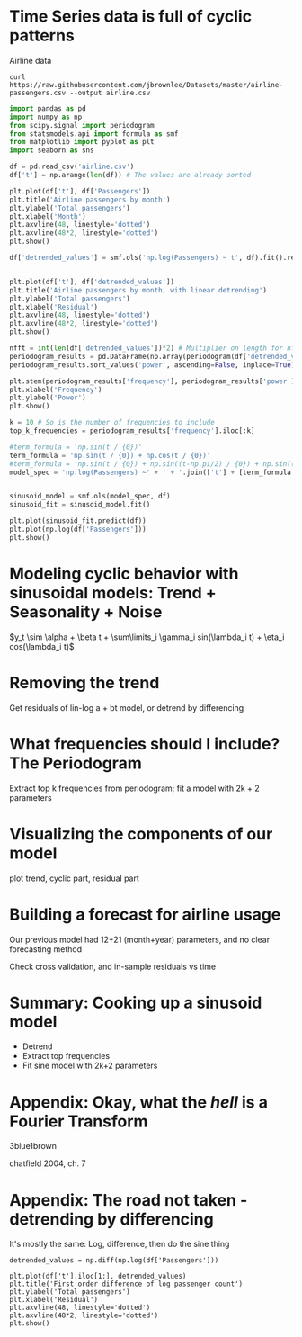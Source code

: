 # Time Series data is full of cyclic patterns

Airline data

```
curl https://raw.githubusercontent.com/jbrownlee/Datasets/master/airline-passengers.csv --output airline.csv
```

```python
import pandas as pd
import numpy as np
from scipy.signal import periodogram
from statsmodels.api import formula as smf
from matplotlib import pyplot as plt
import seaborn as sns

df = pd.read_csv('airline.csv')
df['t'] = np.arange(len(df)) # The values are already sorted

plt.plot(df['t'], df['Passengers'])
plt.title('Airline passengers by month')
plt.ylabel('Total passengers')
plt.xlabel('Month')
plt.axvline(48, linestyle='dotted')
plt.axvline(48*2, linestyle='dotted')
plt.show()

df['detrended_values'] = smf.ols('np.log(Passengers) ~ t', df).fit().resid


plt.plot(df['t'], df['detrended_values'])
plt.title('Airline passengers by month, with linear detrending')
plt.ylabel('Total passengers')
plt.xlabel('Residual')
plt.axvline(48, linestyle='dotted')
plt.axvline(48*2, linestyle='dotted')
plt.show()

nfft = int(len(df['detrended_values'])*2) # Multiplier on length for nfft is a hyperparameter
periodogram_results = pd.DataFrame(np.array(periodogram(df['detrended_values'], detrend=False, nfft=nfft)).T, columns=['frequency', 'power'])
periodogram_results.sort_values('power', ascending=False, inplace=True)

plt.stem(periodogram_results['frequency'], periodogram_results['power'])
plt.xlabel('Frequency')
plt.ylabel('Power')
plt.show()

k = 10 # So is the number of frequencies to include
top_k_frequencies = periodogram_results['frequency'].iloc[:k]

#term_formula = 'np.sin(t / {0})'
term_formula = 'np.sin(t / {0}) + np.cos(t / {0})'
#term_formula = 'np.sin(t / {0}) + np.sin((t-np.pi/2) / {0}) + np.sin((t-np.pi) / {0}) + np.sin((t-3*np.pi/2) / {0})'
model_spec = 'np.log(Passengers) ~' + ' + '.join(['t'] + [term_formula.format(i) for i in top_k_frequencies])


sinusoid_model = smf.ols(model_spec, df)
sinusoid_fit = sinusoid_model.fit()

plt.plot(sinusoid_fit.predict(df))
plt.plot(np.log(df['Passengers']))
plt.show()
```

# Modeling cyclic behavior with sinusoidal models: Trend + Seasonality + Noise

$y_t \sim \alpha + \beta t + \sum\limits_i \gamma_i sin(\lambda_i t) + \eta_i cos(\lambda_i t)$

# Removing the trend

Get residuals of lin-log a + bt model, or detrend by differencing

# What frequencies should I include? The Periodogram

Extract top k frequencies from periodogram; fit a model with 2k + 2 parameters

# Visualizing the components of our model

plot trend, cyclic part, residual part

# Building a forecast for airline usage

Our previous model had 12+21 (month+year) parameters, and no clear forecasting method

Check cross validation, and in-sample residuals vs time

# Summary: Cooking up a sinusoid model

- Detrend
- Extract top frequencies
- Fit sine model with 2k+2 parameters

# Appendix: Okay, what the _hell_ is a Fourier Transform

3blue1brown

chatfield 2004, ch. 7

# Appendix: The road not taken - detrending by differencing

It's mostly the same: Log, difference, then do the sine thing

```
detrended_values = np.diff(np.log(df['Passengers']))

plt.plot(df['t'].iloc[1:], detrended_values)
plt.title('First order difference of log passenger count')
plt.ylabel('Total passengers')
plt.xlabel('Residual')
plt.axvline(48, linestyle='dotted')
plt.axvline(48*2, linestyle='dotted')
plt.show()
```
